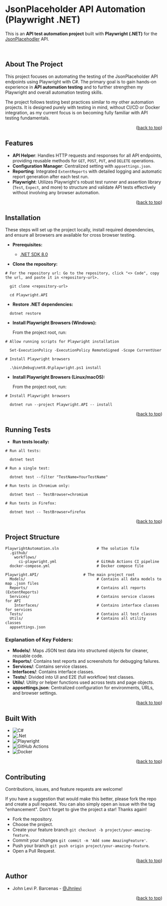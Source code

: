 ﻿<a id="top-read"></a>
# JsonPlaceholder API Automation (Playwright .NET) 

This is an **API test automation project** built with **Playwright (.NET)** for the [JsonPlacehodler](https://jsonplaceholder.typicode.com/) API.

<br>

## About The Project

This project focuses on automating the testing of the JsonPlaceholder API endpoints using Playwright with C#. The primary goal is to gain hands-on experience in **API automation testing** and to further strengthen my Playwright and overall automation testing skills.

The project follows testing best practices similar to my other automation projects. It is designed purely with testing in mind, without CI/CD or Docker integration, as my current focus is on becoming fully familiar with API testing fundamentals.

<p align="right">(<a href="#top-read">back to top</a>)</p>

## Features

- **API Helper**: Handles HTTP requests and responses for all API endpoints, providing reusable methods for `GET`, `POST`, `PUT`, and `DELETE` operations.
- **Configuration Manager**: Centralized setting with `appsettings.json`.
- **Reporting**: Integrated `ExtentReports` with detailed logging and automatic report generation after each test run.
- **Playwright**: Utilizes Playwright's robust test runner and assertion library (`Test`, `Expect`, and more) to structure and validate API tests effectively without involving any browser automation.

<p align="right">(<a href="#top-read">back to top</a>)</p>

## Installation

These steps will set up the project locally, install required dependencies, and ensure all browsers are available for cross browser testing.

- **Prerequisites:**
  - [.NET SDK 8.0](https://dotnet.microsoft.com/en-us/download/dotnet/8.0)

- **Clone the repository:**

```
# For the repository url: Go to the repository, click "<> Code", copy the url, and paste it in <repository-url>.

  git clone <repository-url>

  cd Playwright.API
```

- **Restore .NET dependencies:**

```
  dotnet restore
```

- **Install Playwright Browsers (Windows):**

  From the project root, run:
```
# Allow running scripts for Playwright installation

  Set-ExecutionPolicy -ExecutionPolicy RemoteSigned -Scope CurrentUser

# Install Playwright browsers
  
  .\bin\Debug\net8.0\playwright.ps1 install

```

- **Install Playwright Browsers (Linux/macOS):**

  From the project root, run:
```
# Install Playwright browsers

  dotnet run --project Playwright.API -- install
```

<p align="right">(<a href="#top-read">back to top</a>)</p>

## Running Tests

- **Run tests locally:**

```
# Run all tests:

  dotnet test

# Run a single test:

  dotnet test --filter "TestName=YourTestName"

# Run tests in Chromium only:

  dotnet test -- TestBrowser=chromium

# Run tests in Firefox:
  
  dotnet test -- TestBrowser=firefox
```

<p align="right">(<a href="#top-read">back to top</a>)</p>

## Project Structure

```
PlaywrightAutomation.sln                 # The solution file
  .github/
    workflows/
      ci-playwright.yml                  # GitHub Actions CI pipeline
  docker-compose.yml                     # Docker compose file 

Playwright.API/                    # The main project root
  Models/                                # Contains all data models to map .json files
  Reports/                               # Contains all reports (ExtentReports)
  Services/                              # Contains service classes for API
    Interfaces/                          # Contains interface classes for services
  Tests/                                 # Contains all test classes
  Utils/                                 # Contains all utility classes
  appsettings.json 
```

### Explanation of Key Folders:

- **Models/**:  Maps JSON test data into structured objects for cleaner, reusable code.
- **Reports/**: Contains test reports and screenshots for debugging failures.
- **Services/**: Contains service classes.
- **Interfaces/**: Contains interface classes.
- **Tests/**: Divided into UI and E2E (full workflow) test classes.
- **Utils/**: Utility or helper functions used across tests and page objects.
- **appsettings.json**: Centralized configuration for environments, URLs, and browser settings.

<p align="right">(<a href="#top-read">back to top</a>)</p>

## Built With

- ![C#](https://img.shields.io/badge/c%23-%23239120.svg?style=for-the-badge&logo=csharp&logoColor=white)
- ![.Net](https://img.shields.io/badge/.NET-5C2D91?style=for-the-badge&logo=.net&logoColor=white)
- ![Playwright](https://img.shields.io/badge/-playwright-%232EAD33?style=for-the-badge&logo=playwright&logoColor=white)
- ![GitHub Actions](https://img.shields.io/badge/github%20actions-%232671E5.svg?style=for-the-badge&logo=githubactions&logoColor=white)
- ![Docker](https://img.shields.io/badge/docker-%230db7ed.svg?style=for-the-badge&logo=docker&logoColor=white)

<p align="right">(<a href="#top-read">back to top</a>)</p>

## Contributing

Contributions, issues, and feature requests are welcome!  

If you have a suggestion that would make this better, please fork the repo and create a pull request. You can also simply open an issue with the tag "enhancement". Don't forget to give the project a star! Thanks again!

- Fork the repository.
- Choose the project.
- Create your feature branch `git checkout -b project/your-amazing-feature`.
- Commit your changes `git commit -m 'Add some AmazingFeature'`.
- Push your branch `git push origin project/your-amazing-feature`.
- Open a Pull Request.

<p align="right">(<a href="#top-read">back to top</a>)</p>

## Author

- John Levi P. Barcenas - [@Jhnlevi](https://github.com/Jhnlevi)

<p align="right">(<a href="#top-read">back to top</a>)</p>
